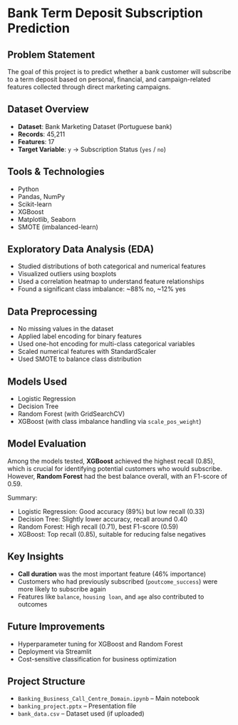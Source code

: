 # Bank Term Deposit Subscription Prediction

## Problem Statement
The goal of this project is to predict whether a bank customer will subscribe to a term deposit based on personal, financial, and campaign-related features collected through direct marketing campaigns.

## Dataset Overview
- **Dataset**: Bank Marketing Dataset (Portuguese bank)  
- **Records**: 45,211  
- **Features**: 17  
- **Target Variable**: `y` → Subscription Status (`yes` / `no`)

## Tools & Technologies
- Python  
- Pandas, NumPy  
- Scikit-learn  
- XGBoost  
- Matplotlib, Seaborn  
- SMOTE (imbalanced-learn)

## Exploratory Data Analysis (EDA)
- Studied distributions of both categorical and numerical features  
- Visualized outliers using boxplots  
- Used a correlation heatmap to understand feature relationships  
- Found a significant class imbalance: ~88% no, ~12% yes

## Data Preprocessing
- No missing values in the dataset  
- Applied label encoding for binary features  
- Used one-hot encoding for multi-class categorical variables  
- Scaled numerical features with StandardScaler  
- Used SMOTE to balance class distribution

## Models Used
- Logistic Regression  
- Decision Tree  
- Random Forest (with GridSearchCV)  
- XGBoost (with class imbalance handling via `scale_pos_weight`)

## Model Evaluation
Among the models tested, **XGBoost** achieved the highest recall (0.85), which is crucial for identifying potential customers who would subscribe.  
However, **Random Forest** had the best balance overall, with an F1-score of 0.59.

Summary:
- Logistic Regression: Good accuracy (89%) but low recall (0.33)  
- Decision Tree: Slightly lower accuracy, recall around 0.40  
- Random Forest: High recall (0.71), best F1-score (0.59)  
- XGBoost: Top recall (0.85), suitable for reducing false negatives

## Key Insights
- **Call duration** was the most important feature (46% importance)  
- Customers who had previously subscribed (`poutcome_success`) were more likely to subscribe again  
- Features like `balance`, `housing loan`, and `age` also contributed to outcomes

## Future Improvements
- Hyperparameter tuning for XGBoost and Random Forest  
- Deployment via Streamlit  
- Cost-sensitive classification for business optimization

## Project Structure
- `Banking_Business_Call_Centre_Domain.ipynb` – Main notebook  
- `banking_project.pptx` – Presentation file  
- `bank_data.csv` – Dataset used (if uploaded)

